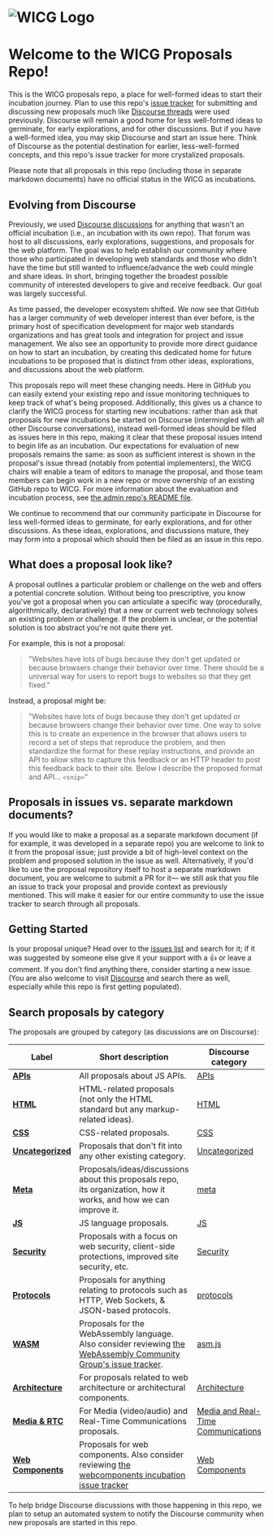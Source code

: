 # ![WICG Logo](https://avatars1.githubusercontent.com/u/13145324?s=100)

# Welcome to the WICG Proposals Repo!

This is the WICG proposals repo, a place for well-formed ideas to start their incubation
journey. Plan to use this repo's [issue tracker](https://github.com/WICG/proposals/issues)
for submitting and discussing new proposals much like
[Discourse threads](https://discourse.wicg.io/) were used previously. Discourse will remain
a good home for less well-formed ideas to germinate, for early explorations, and for other
discussions. But if you have a well-formed idea, you may skip Discourse and start an issue
here. Think of Discourse as the potential destination for earlier, less-well-formed concepts,
and this repo's issue tracker for more crystalized proposals.

Please note that all proposals in this repo (including those in separate markdown documents)
have no official status in the WICG as incubations.

## Evolving from Discourse

Previously, we used [Discourse discussions](https://discourse.wicg.io/) for anything that 
wasn't an official incubation (i.e., an incubation with its own repo). That forum was host
to all discussions, early explorations, suggestions, and proposals for the web platform. 
The goal was to help establish our community where those who participated in developing 
web standards and those who didn't have the time but still wanted to influence/advance the
web could mingle and share ideas. In short, bringing together the broadest possible 
community of interested developers to give and receive feedback. Our goal was largely 
successful.

As time passed, the developer ecosystem shifted. We now see that GitHub has a larger 
community of web developer interest than ever before, is the primary host of specification
development for major web standards organizations and has great tools and integration for
project and issue management. We also see an opportunity to provide more direct guidance
on how to start an incubation, by creating this dedicated home for future incubations to
be proposed that is distinct from other ideas, explorations, and discussions about the web 
platform.

This proposals repo will meet these changing needs. Here in GitHub you can easily extend your
existing repo and issue monitoring techniques to keep track of what's being proposed.
Additionally, this gives us a chance to clarify the WICG process for starting new incubations:
rather than ask that proposals for new incubations be started on Discourse (intermingled with
all other Discourse conversations), instead well-formed ideas should be filed as issues here in
this repo, making it clear that these proposal issues intend to begin life as an incubation.
Our expectations for evaluation of new proposals remains the same: as soon as sufficient interest
is shown in the proposal's issue thread (notably from potential implementers), the WICG chairs
will enable a team of editors to manage the proposal, and those team members can begin work in
a new repo or move ownership of an existing GitHub repo to WICG. For more information about the
evaluation and incubation process, see
[the admin repo's README file](https://github.com/WICG/admin/blob/gh-pages/README.md).

We continue to recommend that our community participate in Discourse for less well-formed ideas
to germinate, for early explorations, and for other discussions. As these ideas, explorations,
and discussions mature, they may form into a proposal which should then be filed as an issue in
this repo.

## What does a proposal look like?

A proposal outlines a particular problem or challenge on the web and offers a potential concrete
solution. Without being too prescriptive, you know you've got a proposal when you can articulate
a specific way (procedurally, algorithmically, declaratively) that a new or current web technology
solves an existing problem or challenge. If the problem is unclear, or the potential solution is
too abstract you're not quite there yet.

For example, this is not a proposal:

> "Websites have lots of bugs because they don't get updated or because browsers change their 
> behavior over time. There should be a universal way for users to report bugs to websites so that 
> they get fixed."

Instead, a proposal might be:

> "Websites have lots of bugs because they don't get updated or because browsers change their 
> behavior over time. One way to solve this is to create an experience in the browser that allows
> users to record a set of steps that reproduce the problem, and then standardize the format for
> these replay instructions, and provide an API to allow sites to capture this feedback or an HTTP
> header to post this feedback back to their site. Below I describe the proposed format and API...
> `<snip>`" 

## Proposals in issues vs. separate markdown documents?

If you would like to make a proposal as a separate markdown document (if for example, it was
developed in a separate repo) you are welcome to link to it from the proposal issue; just provide
a bit of high-level context on the problem and proposed solution in the issue as well.
Alternatively, if you'd like to use the proposal repository itself to host a separate markdown
document, you are welcome to submit a PR for it— we still ask that you file an issue to track
your proposal and provide context as previously mentioned. This will make it easier for our entire
community to use the issue tracker to search through all proposals.

## Getting Started

Is your proposal unique? Head over to the [issues list](https://github.com/WICG/proposals/issues)
and search for it; if it was suggested by someone else give it your support with a 👍 or leave a
comment. If you don't find anything there, consider starting a new issue. (You are also welcome
to visit [Discourse](https://discourse.wicg.io/) and search there as well, especially while this
repo is first getting populated). 

## Search proposals by category

The proposals are grouped by category (as discussions are on Discourse):

| Label | Short description | Discourse category |
|-------|-------------------|--------------------|
| **[APIs](https://github.com/WICG/proposals/labels/Category%3A%20APIs)** | All proposals about JS APIs. | [APIs](https://discourse.wicg.io/c/apis/6) |
| **[HTML](https://github.com/WICG/proposals/labels/Category%3A%20HTML)** | HTML-related proposals (not only the HTML standard but any markup-related ideas). | [HTML](https://discourse.wicg.io/c/html/10) |
| **[CSS](https://github.com/WICG/proposals/labels/Category%3A%20CSS)** | CSS-related proposals. | [CSS](https://discourse.wicg.io/c/css/8) |
| **[Uncategorized](https://github.com/WICG/proposals/labels/Category%3A%20Uncategorized)** | Proposals that don't fit into any other existing category. | [Uncategorized](https://discourse.wicg.io/c/uncategorized/1) |
| **[Meta](https://github.com/WICG/proposals/labels/Category%3A%20meta)** | Proposals/ideas/discussions about this proposals repo, its organization, how it works, and how we can improve it. | [meta](https://discourse.wicg.io/c/meta/3) |   
| **[JS](https://github.com/WICG/proposals/labels/Category%3A%20JS)** | JS language proposals. | [JS](https://discourse.wicg.io/c/js/18) |
| **[Security](https://github.com/WICG/proposals/labels/Category%3A%20Security)** | Proposals with a focus on web security, client-side protections, improved site security, etc. | [Security](https://discourse.wicg.io/c/security/21) |
| **[Protocols](https://github.com/WICG/proposals/labels/Category%3A%20protocols)** | Proposals for anything relating to protocols such as HTTP, Web Sockets, & JSON-based protocols. | [protocols](https://discourse.wicg.io/c/protocols/14) |
| **[WASM](https://github.com/WICG/proposals/labels/Category%3A%20WASM)** | Proposals for the WebAssembly language. Also consider reviewing [the WebAssembly Community Group's issue tracker](https://github.com/webassembly/spec/issues). | [asm.js](https://discourse.wicg.io/c/asm-js/16) |
| **[Architecture](https://github.com/WICG/proposals/labels/Category%3A%20Architecture)** | For proposals related to web architecture or architectural components. | [Architecture](https://discourse.wicg.io/c/architecture/13) |
| **[Media & RTC](https://github.com/WICG/proposals/labels/Category%3A%20Media%20%26%20RTC)** | For Media (video/audio) and Real-Time Communications proposals. | [Media and Real-Time Communications](https://discourse.wicg.io/c/mediartc/20) |
| **[Web Components](https://github.com/WICG/proposals/labels/Category%3A%20Web%20Components)** | Proposals for web components. Also consider reviewing [the webcomponents incubation issue tracker](https://github.com/w3c/webcomponents/issues) | [Web Components](https://discourse.wicg.io/c/web-components/9) |

To help bridge Discourse discussions with those happening in this repo, we plan to setup an automated
system to notify the Discourse community when new proposals are started in this repo.

